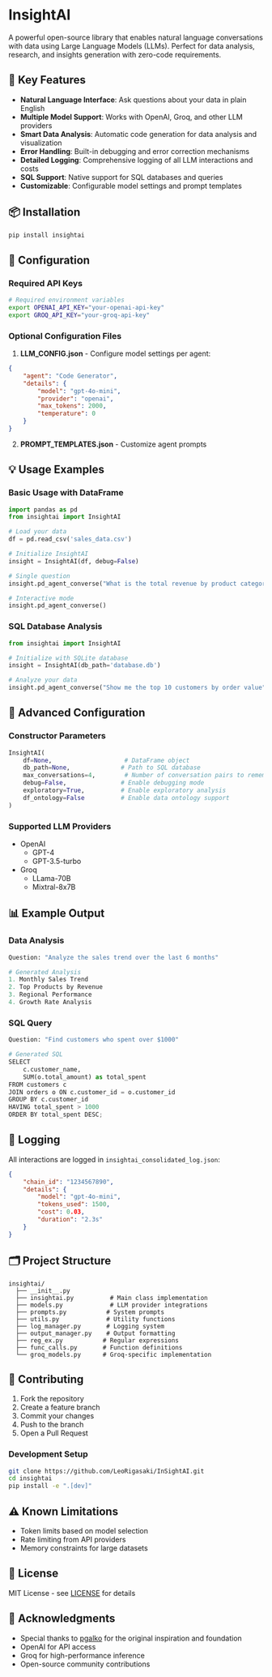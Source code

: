 # InsightAI

A powerful open-source library that enables natural language conversations with data using Large Language Models (LLMs). Perfect for data analysis, research, and insights generation with zero-code requirements.

## 🚀 Key Features

- **Natural Language Interface**: Ask questions about your data in plain English
- **Multiple Model Support**: Works with OpenAI, Groq, and other LLM providers
- **Smart Data Analysis**: Automatic code generation for data analysis and visualization
- **Error Handling**: Built-in debugging and error correction mechanisms
- **Detailed Logging**: Comprehensive logging of all LLM interactions and costs
- **SQL Support**: Native support for SQL databases and queries
- **Customizable**: Configurable model settings and prompt templates

## 📦 Installation

```bash
pip install insightai
```

## 🔑 Configuration

### Required API Keys

```bash
# Required environment variables
export OPENAI_API_KEY="your-openai-api-key"
export GROQ_API_KEY="your-groq-api-key"
```

### Optional Configuration Files

1. **LLM_CONFIG.json** - Configure model settings per agent:
```json
{
    "agent": "Code Generator",
    "details": {
        "model": "gpt-4o-mini",
        "provider": "openai",
        "max_tokens": 2000,
        "temperature": 0
    }
}
```

2. **PROMPT_TEMPLATES.json** - Customize agent prompts

## 💡 Usage Examples

### Basic Usage with DataFrame

```python
import pandas as pd
from insightai import InsightAI

# Load your data
df = pd.read_csv('sales_data.csv')

# Initialize InsightAI
insight = InsightAI(df, debug=False)

# Single question
insight.pd_agent_converse("What is the total revenue by product category?")

# Interactive mode
insight.pd_agent_converse()
```

### SQL Database Analysis

```python
from insightai import InsightAI

# Initialize with SQLite database
insight = InsightAI(db_path='database.db')

# Analyze your data
insight.pd_agent_converse("Show me the top 10 customers by order value")
```

## 🔧 Advanced Configuration

### Constructor Parameters

```python
InsightAI(
    df=None,                    # DataFrame object
    db_path=None,              # Path to SQL database
    max_conversations=4,        # Number of conversation pairs to remember
    debug=False,               # Enable debugging mode
    exploratory=True,          # Enable exploratory analysis
    df_ontology=False          # Enable data ontology support
)
```

### Supported LLM Providers

- OpenAI
  - GPT-4
  - GPT-3.5-turbo
- Groq
  - LLama-70B
  - Mixtral-8x7B

## 📊 Example Output

### Data Analysis
```python
Question: "Analyze the sales trend over the last 6 months"

# Generated Analysis
1. Monthly Sales Trend
2. Top Products by Revenue
3. Regional Performance
4. Growth Rate Analysis
```

### SQL Query
```python
Question: "Find customers who spent over $1000"

# Generated SQL
SELECT 
    c.customer_name,
    SUM(o.total_amount) as total_spent
FROM customers c
JOIN orders o ON c.customer_id = o.customer_id
GROUP BY c.customer_id
HAVING total_spent > 1000
ORDER BY total_spent DESC;
```

## 📝 Logging

All interactions are logged in `insightai_consolidated_log.json`:

```json
{
    "chain_id": "1234567890",
    "details": {
        "model": "gpt-4o-mini",
        "tokens_used": 1500,
        "cost": 0.03,
        "duration": "2.3s"
    }
}
```

## 🗂️ Project Structure

```
insightai/
  ├── __init__.py
  ├── insightai.py          # Main class implementation
  ├── models.py             # LLM provider integrations
  ├── prompts.py           # System prompts
  ├── utils.py             # Utility functions
  ├── log_manager.py       # Logging system
  ├── output_manager.py    # Output formatting
  ├── reg_ex.py           # Regular expressions
  ├── func_calls.py       # Function definitions
  └── groq_models.py      # Groq-specific implementation
```

## 🤝 Contributing

1. Fork the repository
2. Create a feature branch
3. Commit your changes
4. Push to the branch
5. Open a Pull Request

### Development Setup

```bash
git clone https://github.com/LeoRigasaki/InSightAI.git
cd insightai
pip install -e ".[dev]"
```

## ⚠️ Known Limitations

- Token limits based on model selection
- Rate limiting from API providers
- Memory constraints for large datasets

## 📄 License

MIT License - see [LICENSE](LICENSE) for details

## 🙏 Acknowledgments

- Special thanks to [pgalko](https://github.com/pgalko/BambooAI) for the original inspiration and foundation
- OpenAI for API access
- Groq for high-performance inference
- Open-source community contributions